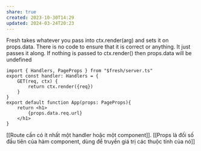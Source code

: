 ```yaml
---
share: true
created: 2023-10-30T14:29
updated: 2024-03-24T20:23
---
```

 Fresh takes whatever you pass into ctx.render(arg) and sets it on props.data. There is no code to ensure that it is correct or anything. It just passes it along. If nothing is passed to ctx.render() then props.data will be undefined
```tsx
import { Handlers, PageProps } from "$fresh/server.ts"
export const handler: Handlers = {
	GET(req, ctx) {
        return ctx.render({req}) 
    }
}
export default function App(props: PageProps){
    return <h1>
        {props.data.req.url} 
    </h1>
} 
```
[[Route cần có ít nhất một handler hoặc một component]]. [[Props là đối số đầu tiên của hàm component, dùng để truyền giá trị các thuộc tính của nó]]